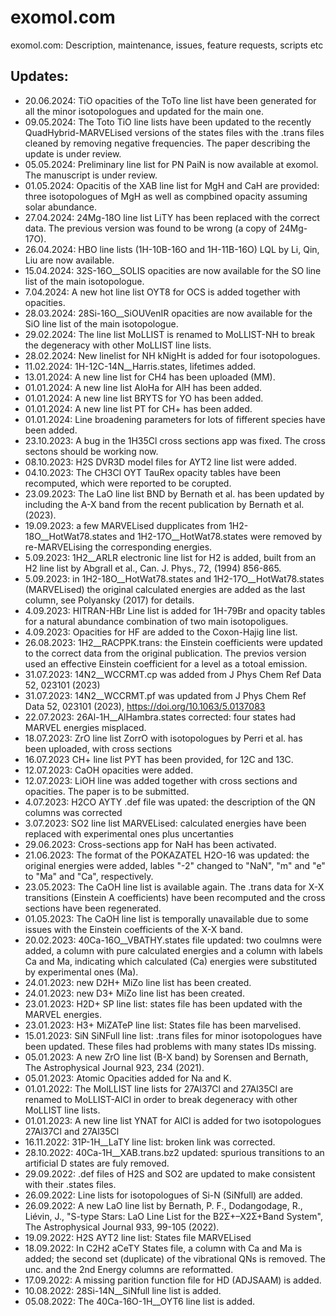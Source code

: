 # exomol.com
exomol.com: Description, maintenance,  issues, feature requests, scripts etc

## Updates: 
- 20.06.2024: TiO opacities of the ToTo line list have been generated for all the minor isotopologues and updated for the main one.
- 09.05.2024: The Toto TiO line lists have been updated to the recently QuadHybrid-MARVELised versions of the states files with the .trans files cleaned by removing negative frequencies. The paper describing the update is under review. 
- 05.05.2024: Preliminary line list for PN PaiN is now available at exomol. The manuscript is under review. 
- 01.05.2024: Opacitis of the XAB line list for MgH and CaH are provided: three isotopologues of MgH as well as compbined opacity assuming solar abundance. 
- 27.04.2024: 24Mg-18O line list LiTY has been replaced with the correct data. The previous version was found to be wrong (a copy of 24Mg-17O).
- 26.04.2024: HBO line lists (1H-10B-16O and 1H-11B-16O) LQL by Li, Qin, Liu are now available.
- 15.04.2024: 32S-16O__SOLIS opacities are now available for the SO line list of the main isotopologue.
- 7.04.2024: A new hot line list OYT8 for OCS is added together with opacities. 
- 28.03.2024: 28Si-16O__SiOUVenIR opacities are now available for the SiO line list of the main isotopologue. 
- 29.02.2024: The line list MoLLIST is renamed to MoLLIST-NH to break the degeneracy with other MoLLIST line lists. 
- 28.02.2024: New linelist for NH kNigHt is added for four isotopologues.  
- 11.02.2024: 1H-12C-14N__Harris.states, lifetimes added. 
- 13.01.2024: A new line list for CH4 has been uploaded (MM).
- 01.01.2024: A new line list AloHa for AlH has been added. 
- 01.01.2024: A new line list BRYTS for YO has been added.
- 01.01.2024: A new line list PT for CH+ has been added.
- 01.01.2024: Line broadening parameters for lots of fifferent species have been added.   
- 23.10.2023: A bug in the 1H35Cl cross sections app was fixed. The cross sectons should be working now. 
- 08.10.2023: H2S DVR3D model files for AYT2 line list were added. 
- 04.10.2023: The CH3Cl OYT TauRex opacity tables have been recomputed, which were reported to be corupted. 
- 23.09.2023: The LaO line list BND by Bernath et al. has been updated by including the A-X band from the recent publication by Bernath et al. (2023). 
- 19.09.2023: a few MARVELised dupplicates from 1H2-18O__HotWat78.states and 1H2-17O__HotWat78.states were removed by re-MARVELising the corresponding energies.  
- 5.09.2023: 1H2__ARLR electronic line list for H2 is added, built from an H2 line list by Abgrall et al., Can. J. Phys., 72, (1994) 856-865.
- 5.09.2023: in 1H2-18O__HotWat78.states and 1H2-17O__HotWat78.states (MARVELised) the original calculated energies are added as the last column, see Polyansky (2017) for details. 
- 4.09.2023: HITRAN-HBr Line list is added for 1H-79Br and opacity tables for a natural abundance combination of two main isotopoligues. 
- 4.09.2023: Opacities for HF are added to the Coxon-Hajig line list.
- 26.08.2023: 1H2__RACPPK.trans: the Einstein coefficients were updated to the correct data from the original publication. The previos version used an effective Einstein coefficient for a level as a totoal emission.  
- 31.07.2023: 14N2__WCCRMT.cp was added from J Phys Chem Ref Data 52, 023101 (2023)
- 31.07.2023: 14N2__WCCRMT.pf was updated from J Phys Chem Ref Data 52, 023101 (2023), https://doi.org/10.1063/5.0137083
- 22.07.2023: 26Al-1H__AlHambra.states corrected: four states had MARVEL energies misplaced. 
- 18.07.2023: ZrO line list ZorrO with isotopologues by Perri et al. has been uploaded, with cross sections
- 16.07.2023 CH+ line list PYT has been provided, for 12C and 13C. 
- 12.07.2023: CaOH opacities were added.
- 12.07.2023: LiOH line was added together with cross sections and opacities. The paper is to be submitted.
- 4.07.2023: H2CO AYTY .def file was upated: the description of the QN columns was corrected
- 3.07.2023: SO2 line list MARVELised: calculated energies have been replaced with experimental ones plus uncertanties 
- 29.06.2023: Cross-sections app for NaH has been activated. 
- 21.06.2023: The format of the POKAZATEL H2O-16 was updated: the original energies were added, lables "-2" changed to "NaN", "m" and "e" to "Ma" and "Ca", respectively.
- 23.05.2023: The CaOH line list is available again. The .trans data for X-X transitions (Einstein A coefficients) have been recomputed and the cross sections have been regenerated. 
- 01.05.2023: The CaOH line list is temporally unavailable due to some issues with the Einstein coefficients of the X-X band. 
- 20.02.2023: 40Ca-16O__VBATHY.states file updated: two coulmns were added, a column with pure calculated energies and a column with labels Ca and Ma, indicating which calculated (Ca) energies were substituted by experimental ones (Ma).
- 24.01.2023: new D2H+ MiZo line list has been created. 
- 24.01.2023: new D3+ MiZo line list has been created. 
- 23.01.2023: H2D+ SP line list: states file has been updated with the MARVEL energies. 
- 23.01.2023: H3+ MiZATeP line list: States file has been marvelised. 
- 15.01.2023: SiN SiNFull line list: .trans files for minor isotopologues have been updated. These files had problems with many states IDs missing. 
- 05.01.2023: A new ZrO line list (B-X band) by Sorensen and Bernath, The Astrophysical Journal 923, 234 (2021).
- 05.01.2023: Atomic Opacities added for Na and K. 
- 01.01.2022: The MolLLIST line lists for 27Al37Cl and 27Al35Cl are renamed to MoLLIST-AlCl in order to break degeneracy with other MoLLIST line lists. 
- 01.01.2023: A new line list YNAT for AlCl is added for two isotopologues 27Al37Cl and 27Al35Cl 
- 16.11.2022: 31P-1H__LaTY line list: broken link was corrected. 
- 28.10.2022: 40Ca-1H__XAB.trans.bz2 updated: spurious transitions to an artificial D states are fuly removed. 
- 29.09.2022: .def files of H2S and SO2 are updated to make consistent with their .states files.
- 26.09.2022: Line lists for isotopologues of Si-N (SiNfull) are added. 
- 26.09.2022: A new LaO line list by Bernath, P. F., Dodangodage, R., Liévin, J., "S-type Stars: LaO Line List for the B2Σ+–X2Σ+Band System", The Astrophysical Journal 933, 99-105 (2022).
- 19.09.2022: H2S AYT2 line list: States file MARVELised 
- 18.09.2022: In C2H2 aCeTY States file, a column with Ca and Ma is added; the second set (duplicate) of the vibrational QNs is removed. The unc. and the 2nd Energy columns are reformatted. 
- 17.09.2022: A missing parition function file for HD (ADJSAAM) is added.
- 10.08.2022: 28Si-14N__SiNfull line list is added. 
- 05.08.2022: The 40Ca-16O-1H__OYT6 line list is added. 





